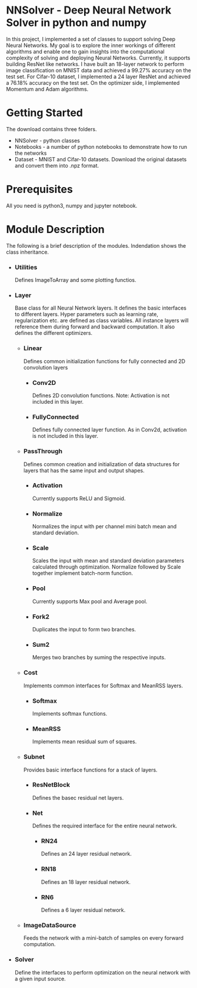 # NNSolver - Deep Neural Network Solver in python and numpy

In this project, I implemented a set of classes to support solving Deep Neural Networks. My goal is to explore the inner workings of different algorithms and enable one to gain insights into the computational complexity of solving and deploying Neural Networks. Currently, it supports building ResNet like networks. I have built an 18-layer network to perform image classification on MNIST data and achieved a 99.27% accuracy on the test set. For Cifar-10 dataset, I implemented a 24 layer ResNet and achieved a 76.18% accuracy on the test set. On the optimizer side, I implemented Momentum and Adam algorithms. 

# Getting Started

The download contains three folders.

* NNSolver - python classes
* Notebooks - a number of python notebooks to demonstrate how to run the networks
* Dataset - MNIST and Cifar-10 datasets. Download the original datasets and convert them into .npz format.

# Prerequisites

All you need is python3, numpy and jupyter notebook.

# Module Description

The following is a brief description of the modules. Indendation shows the class inheritance.

* ### Utilities

  Defines ImageToArray and some plotting functios.

* ### Layer

  Base class for all Neural Network layers. It defines the basic interfaces to different layers. Hyper parameters such as learning rate, regularization etc. are defined as class variables. All instance layers will reference them during forward and backward computation. It also defines the different optimizers.

    * ### Linear 

      Defines common initialization functions for fully connected and 2D convolution layers

      * ### Conv2D 

        Defines 2D convolution functions. Note: Activation is not included in this layer.

      * ### FullyConnected

        Defines fully connected layer function. As in Conv2d, activation is not included in this layer.

    * ### PassThrough

      Defines common creation and initialization of data structures for layers that has the same input and output shapes.

      * ### Activation

        Currently supports ReLU and Sigmoid.

      * ### Normalize

        Normalizes the input with per channel mini batch mean and standard deviation.

      * ### Scale

        Scales the input with mean and standard deviation parameters calculated through optimization. Normalize followed by Scale together implement batch-norm function.

      * ### Pool

        Currently supports Max pool and Average pool.

      * ### Fork2

        Duplicates the input to form two branches.

      * ### Sum2

        Merges two branches by suming the respective inputs.

    * ### Cost

      Implements common interfaces for Softmax and MeanRSS layers.

      * ### Softmax

        Implements softmax functions.

      * ### MeanRSS

        Implements mean residual sum of squares.

    * ### Subnet

        Provides basic interface functions for a stack of layers.

      * ### ResNetBlock

        Defines the basec residual net layers.

      * ### Net

        Defines the required interface for the entire neural network.

        * ### RN24

          Defines an 24 layer residual network.

        * ### RN18 

          Defines an 18 layer residual network.

        * ### RN6
          
          Defines a 6 layer residual network.

    * ### ImageDataSource 

      Feeds the network with a mini-batch of samples on every forward computation.

* ### Solver

    Define the interfaces to perform optimization on the neural network with a given input source.
    
